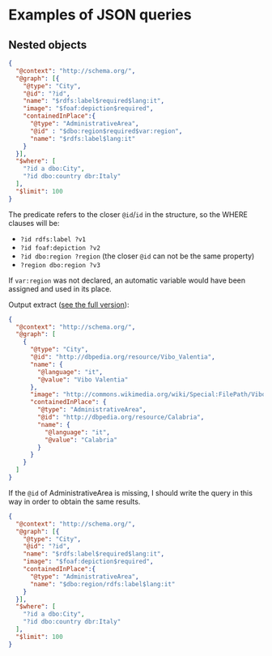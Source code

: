 Examples of JSON queries
========================

## Nested objects

```json
{
  "@context": "http://schema.org/",
  "@graph": [{
    "@type": "City",
    "@id": "?id",
    "name": "$rdfs:label$required$lang:it",
    "image": "$foaf:depiction$required",
    "containedInPlace":{
      "@type": "AdministrativeArea",
      "@id" : "$dbo:region$required$var:region",
      "name": "$rdfs:label$lang:it"
    }
  }],
  "$where": [
    "?id a dbo:City",
    "?id dbo:country dbr:Italy"
  ],
  "$limit": 100
}
```

The predicate refers to the closer `@id`/`id` in the structure, so the WHERE clauses will be:
- `?id rdfs:label ?v1`
- `?id foaf:depiction ?v2`
- `?id dbo:region ?region` (the closer `@id` can not be the same property)
- `?region dbo:region ?v3`

If `var:region` was not declared, an automatic variable would have been assigned and used in its place.

Output extract ([see the full version](./examples/jsonld/city.region.list.ld.json)):

```json
{
  "@context": "http://schema.org/",
  "@graph": [
    {
      "@type": "City",
      "@id": "http://dbpedia.org/resource/Vibo_Valentia",
      "name": {
        "@language": "it",
        "@value": "Vibo Valentia"
      },
      "image": "http://commons.wikimedia.org/wiki/Special:FilePath/Vibo_panorama.JPG",
      "containedInPlace": {
        "@type": "AdministrativeArea",
        "@id": "http://dbpedia.org/resource/Calabria",
        "name": {
          "@language": "it",
          "@value": "Calabria"
        }
      }
    }
  ]
}
```

If the `@id` of AdministrativeArea is missing, I should write the query in this way in order to obtain the same results.

```json
{
  "@context": "http://schema.org/",
  "@graph": [{
    "@type": "City",
    "@id": "?id",
    "name": "$rdfs:label$required$lang:it",
    "image": "$foaf:depiction$required",
    "containedInPlace":{
      "@type": "AdministrativeArea",
      "name": "$dbo:region/rdfs:label$lang:it"
    }
  }],
  "$where": [
    "?id a dbo:City",
    "?id dbo:country dbr:Italy"
  ],
  "$limit": 100
}
```
